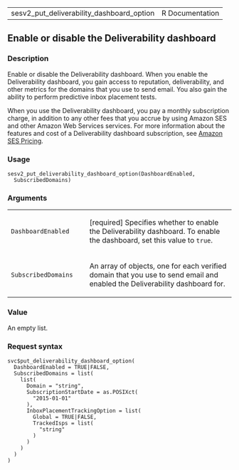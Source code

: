 <table style="width: 100%;">
<tbody>
<tr class="odd">
<td>sesv2_put_deliverability_dashboard_option</td>
<td style="text-align: right;">R Documentation</td>
</tr>
</tbody>
</table>

## Enable or disable the Deliverability dashboard

### Description

Enable or disable the Deliverability dashboard. When you enable the
Deliverability dashboard, you gain access to reputation, deliverability,
and other metrics for the domains that you use to send email. You also
gain the ability to perform predictive inbox placement tests.

When you use the Deliverability dashboard, you pay a monthly
subscription charge, in addition to any other fees that you accrue by
using Amazon SES and other Amazon Web Services services. For more
information about the features and cost of a Deliverability dashboard
subscription, see [Amazon SES
Pricing](https://aws.amazon.com/ses/pricing/).

### Usage

    sesv2_put_deliverability_dashboard_option(DashboardEnabled,
      SubscribedDomains)

### Arguments

<table>
<colgroup>
<col style="width: 35%" />
<col style="width: 65%" />
</colgroup>
<tbody>
<tr class="odd">
<td><code
id="sesv2_put_deliverability_dashboard_option_:_DashboardEnabled">DashboardEnabled</code></td>
<td><p>[required] Specifies whether to enable the Deliverability
dashboard. To enable the dashboard, set this value to
<code>true</code>.</p></td>
</tr>
<tr class="even">
<td><code
id="sesv2_put_deliverability_dashboard_option_:_SubscribedDomains">SubscribedDomains</code></td>
<td><p>An array of objects, one for each verified domain that you use to
send email and enabled the Deliverability dashboard for.</p></td>
</tr>
</tbody>
</table>

### Value

An empty list.

### Request syntax

    svc$put_deliverability_dashboard_option(
      DashboardEnabled = TRUE|FALSE,
      SubscribedDomains = list(
        list(
          Domain = "string",
          SubscriptionStartDate = as.POSIXct(
            "2015-01-01"
          ),
          InboxPlacementTrackingOption = list(
            Global = TRUE|FALSE,
            TrackedIsps = list(
              "string"
            )
          )
        )
      )
    )
